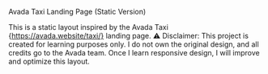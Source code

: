 Avada Taxi Landing Page (Static Version)

This is a static layout inspired by the Avada Taxi {https://avada.website/taxi/} landing page.
⚠️ Disclaimer: This project is created for learning purposes only. I do not own the original design, and all credits go to the Avada team. Once I learn responsive design, I will improve and optimize this layout.
